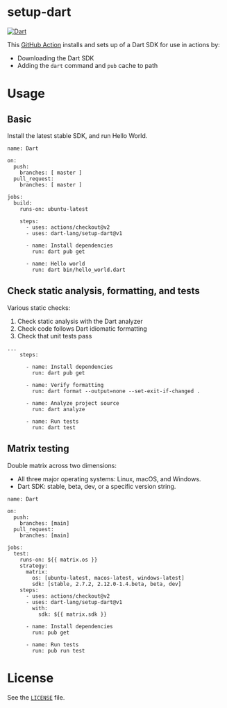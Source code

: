 # setup-dart

[![Dart](https://github.com/dart-lang/setup-dart/workflows/Dart/badge.svg)](https://github.com/dart-lang/setup-dart/actions?query=workflow%3A%22Dart%22+branch%3Amain)

This [GitHub Action]() installs and sets up of a Dart SDK for use in actions by:

* Downloading the Dart SDK
* Adding the `dart` command and `pub` cache to path

# Usage

## Basic

Install the latest stable SDK, and run Hello World.

```
name: Dart

on:
  push:
    branches: [ master ]
  pull_request:
    branches: [ master ]

jobs:
  build:
    runs-on: ubuntu-latest

    steps:
      - uses: actions/checkout@v2
      - uses: dart-lang/setup-dart@v1

      - name: Install dependencies
        run: dart pub get

      - name: Hello world
        run: dart bin/hello_world.dart
```

## Check static analysis, formatting, and tests

Various static checks:

  1) Check static analysis with the Dart analyzer
  2) Check code follows Dart idiomatic formatting
  3) Check that unit tests pass

```
...
    steps:

      - name: Install dependencies
        run: dart pub get

      - name: Verify formatting
        run: dart format --output=none --set-exit-if-changed .

      - name: Analyze project source
        run: dart analyze

      - name: Run tests
        run: dart test
```

## Matrix testing

Double matrix across two dimensions:

  - All three major operating systems: Linux, macOS, and Windows.
  - Dart SDK: stable, beta, dev, or a specific version string.

```
name: Dart

on:
  push:
    branches: [main]
  pull_request:
    branches: [main]

jobs:
  test:
    runs-on: ${{ matrix.os }}
    strategy:
      matrix:
        os: [ubuntu-latest, macos-latest, windows-latest]
        sdk: [stable, 2.7.2, 2.12.0-1.4.beta, beta, dev]
    steps:
      - uses: actions/checkout@v2
      - uses: dart-lang/setup-dart@v1
        with:
          sdk: ${{ matrix.sdk }}

      - name: Install dependencies
        run: pub get

      - name: Run tests
        run: pub run test
```

# License

See the [`LICENSE`](LICENSE) file.
